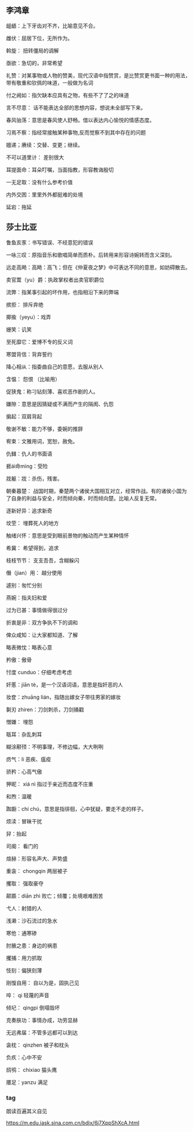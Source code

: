## 李鸿章

龃龉：上下牙齿对不齐，比喻意见不合。

雌伏：屈居下位，无所作为。

斡旋： 扭转僵局的调解 

亟欲：急切的，非常希望

礼赞：对某事物或人物的赞美，现代汉语中指赞赏，是比赞赏更书面一种的用法，带有敬重和钦佩的味道，一般做为名词

付之阙如：指欠缺本应具有之物，有些不了了之的味道

言不尽意： 话不能表达全部的思想内容，想说未全部写下来。

春风骀荡：意思是春风使人舒畅。借以表达内心愉悦的情感态度。

习焉不察：指经常接触某种事物,反而觉察不到其中存在的问题

嬗递；赓续：交替、变更；继续。

不可以道里计： 差别很大

耳提面命：耳朵叮嘱，当面指教，形容教诲殷切

一无足取：没有什么参考价值

内外交困：里里外外都挺难的处境

延宕：拖延

## 莎士比亚

鲁鱼亥豕：书写错误、不经意犯的错误

一咏三叹：原指音乐和歌唱简单而质朴。后转用来形容诗婉转而含义深刻。

远走高飏：高飏：高飞；但在《仲夏夜之梦》中可表达不同的意思，如妨碍散去。

卖官鬻（yu）爵：执政掌权者出卖官职爵位

流弊：指某事引起的坏作用，也指相沿下来的弊端

摈拒： 排斥弃绝

揶揄（yeyu）：戏弄

姗笑：讥笑

至死靡它：爱博不专的反义词

寒盟背信：背弃誓约

降心相从：指委曲自己的意愿，去服从别人

含愠： 怨恨 （比喻用）

促狭鬼：称刁钻刻薄、喜欢恶作剧的人。

嫌隙：意思是因猜疑或不满而产生的隔阂、仇怨

掮起：双肩背起

敬谢不敏：能力不够，委婉的推辞 

宥束：文雅用词，宽恕，赦免。

仇雠：仇人的书面语

捱ái命mìng：受险

戕躯：戕：杀伤，残害。

朝秦暮楚： 战国时期，秦楚两个诸侯大国相互对立，经常作战。有的诸侯小国为了自身的利益与安全，时而倾向秦，时而倾向楚。比喻人反复无常。

逐新好异：追求新奇

坟茔： 埋葬死人的地方

触绪兴怀：意思是受到眼前景物的触动而产生某种情怀

希冀： 希望得到，追求

枝枝节节： 支支吾吾，含糊躲闪

僭（jian）用： 越分使用

遽别：匆忙分别

燕婉：指夫妇和爱

过为已甚：事情做得很过分

折衷是非：双方争执不下的调和

俾众咸知：让大家都知道、了解

略表微忱：略表心意

矜傲：傲骨

忖度 cunduo：仔细考虑考虑

奸慝：jiān tè，是一个汉语词语，意思是指奸恶的人

妆奁：zhuāng lián，指随出嫁女子带往男家的嫁妆

剚刃 zhiren：刀剑刺杀，刀剑捅戳

憎嫌： 埋怨

聒耳：杂乱刺耳

糊涂颟顸：不明事理，不修边幅，大大咧咧

疠气：li 恶疾、瘟疫

骄矜：心高气傲

狎昵： xiá nì 指过于亲近而态度不庄重

和煦：温暖

踟蹰：chí chú，意思是指徘徊，心中犹疑，要走不走的样子。
 
烦渎：冒昧干扰 

舁：抬起

司阍： 看门的

煊赫：形容名声大、声势盛

重衾： chongqin 两层被子

攫取： 强取豪夺

颠踬：diān zhì  败亡；倾覆；处境艰难困苦

弋人：射猎的人

浅濑：沙石流过的急水

寒伧：通寒碜

肘腋之患：身边的祸患

攫捕：用力抓取

忮刻：偏狭刻薄

刚愎自用： 自以为是，固执己见

啐： qi 轻蔑的声音

倾圮： qingpi 倒塌毁坏

克奏肤功：事情办成，功劳显赫

无远弗届：不管多远都可以到达

衾枕： qinzhen 被子和枕头

负疚：心中不安

鸱鸮： chixiao 猫头鹰

餍足：yanzu 满足



### tag

朗读百遍其义自见

https://m.edu.iask.sina.com.cn/bdjx/6j7XppShXcA.html
